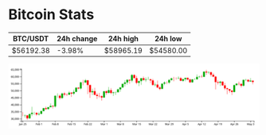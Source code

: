 # Bitcoin Stats

BTC/USDT|24h change|24h high|24h low|
|---|---|---|---|
|$56192.38|-3.98%|$58965.19|$54580.00|

<img src="./chart.svg">
